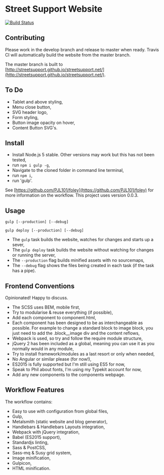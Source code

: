 # Street Support Website

[![Build Status](https://travis-ci.org/StreetSupport/streetsupport-web.svg?branch=master)](https://travis-ci.org/StreetSupport/streetsupport-web)

## Contributing

Please work in the develop branch and release to master when ready. Travis CI will automatically build the website from the master branch.

The master branch is built to [http://streetsupport.github.io/streetsupport.net/](http://streetsupport.github.io/streetsupport.net/).

## To Do

* Tablet and above styling,
* Menu close button,
* SVG header logo,
* Form styling,
* Button image opacity on hover,
* Content Button SVG's.

## Install

* Install Node.js 5 stable. Other versions may work but this has not been tested,
* run `npm i gulp -g`,
* Navigate to the cloned folder in command line terminal,
* run `npm i`,
* run 'gulp'.

See [https://github.com/PJL101/foley](https://github.com/PJL101/foley) for more information on the workflow. This project uses version 0.0.3.

## Usage

`gulp [--production] [--debug]`

`gulp deploy [--production] [--debug]`

* The `gulp` task builds the website, watches for changes and starts up a sever,
* The `gulp deploy` task builds the website without watching for changes or running the server,
* The `--production` flag builds minified assets with no sourcemaps,
* The `--debug` flag shows the files being created in each task (if the task has a pipe).

## Frontend Conventions

Opinionated! Happy to discuss.

* The SCSS uses BEM, mobile first,
* Try to modularise & reuse everything (if possible),
* Add each component to component.html,
* Each component has been designed to be as interchangeable as possible. For example to change a standard block to image block, you just need to add the .block__image div and the content reflows,
* Webpack is used, so try and follow the require module structure,
* jQuery 2 has been included as a global, meaning you can use it as you normally would in any module,
* Try to install framework/modules as a last resort or only when needed,
* No Angular or similar please (for now!),
* ES2015 is fully supported but I'm still using ES5 for now,
* Speak to Phil about fonts, I'm using my Typekit account for now,
* Add any new components to the components webpage.

## Workflow Features

The workflow contains:

* Easy to use with configuration from global files,
* Gulp,
* Metalsmith (static website and blog generator),
* Handlebars & Handlebars Layouts integration,
* Webpack with jQuery integration,
* Babel (ES2015 support),
* Standardjs linting,
* Sass & PostCSS,
* Sass-mq & Susy grid system,
* Image minification,
* Gulpicon,
* HTML minification.
